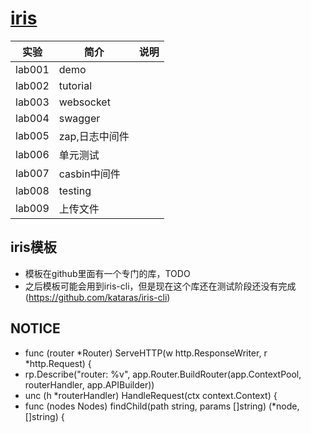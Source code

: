 # [iris](https://github.com/kataras/iris)

|实验|简介|说明|
|---|---|---|
|lab001|demo| |
|lab002|tutorial| |
|lab003|websocket| |
|lab004|swagger| |
|lab005|zap,日志中间件| |
|lab006|单元测试| |
|lab007|casbin中间件| |
|lab008|testing| |
|lab009|上传文件| |

## iris模板
 - 模板在github里面有一个专门的库，TODO
 - 之后模板可能会用到iris-cli，但是现在这个库还在测试阶段还没有完成(https://github.com/kataras/iris-cli)

## NOTICE
 - func (router *Router) ServeHTTP(w http.ResponseWriter, r *http.Request) {
 - rp.Describe("router: %v", app.Router.BuildRouter(app.ContextPool, routerHandler, app.APIBuilder))
 - unc (h *routerHandler) HandleRequest(ctx context.Context) {
 - func (nodes Nodes) findChild(path string, params []string) (*node, []string) {